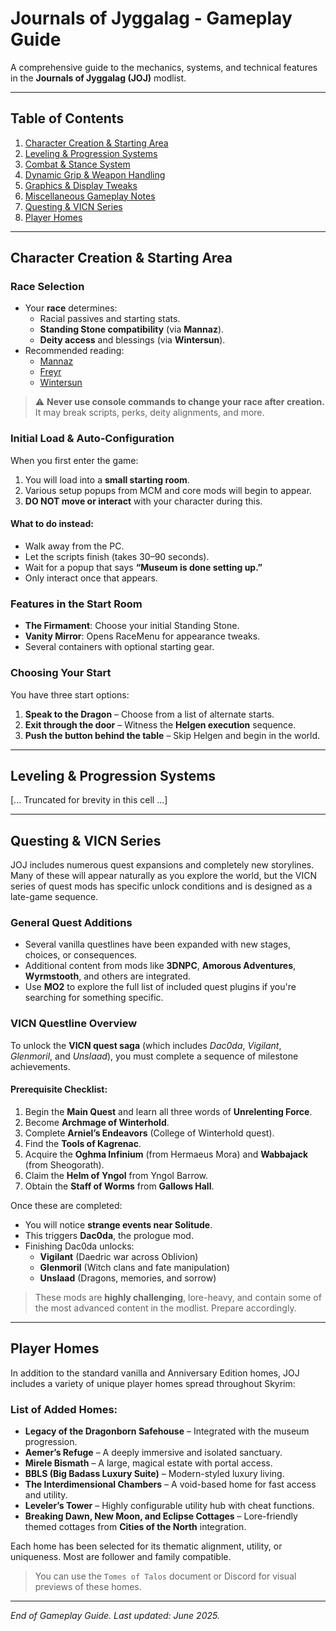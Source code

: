 # Journals of Jyggalag - Gameplay Guide

A comprehensive guide to the mechanics, systems, and technical features in the **Journals of Jyggalag (JOJ)** modlist.

---

## Table of Contents

1. [Character Creation & Starting Area](#character-creation--starting-area)
2. [Leveling & Progression Systems](#leveling--progression-systems)
3. [Combat & Stance System](#combat--stance-system)
4. [Dynamic Grip & Weapon Handling](#dynamic-grip--weapon-handling)
5. [Graphics & Display Tweaks](#graphics--display-tweaks)
6. [Miscellaneous Gameplay Notes](#miscellaneous-gameplay-notes)
7. [Questing & VICN Series](#questing--vicn-series)
8. [Player Homes](#player-homes)

---

## Character Creation & Starting Area

### Race Selection
- Your **race** determines:
  - Racial passives and starting stats.
  - **Standing Stone compatibility** (via **Mannaz**).
  - **Deity access** and blessings (via **Wintersun**).
- Recommended reading:
  - [Mannaz](https://www.nexusmods.com/skyrimspecialedition/mods/46545)
  - [Freyr](https://www.nexusmods.com/skyrimspecialedition/mods/46555)
  - [Wintersun](https://www.nexusmods.com/skyrimspecialedition/mods/22506)

> ⚠️ **Never use console commands to change your race after creation.** It may break scripts, perks, deity alignments, and more.

### Initial Load & Auto-Configuration
When you first enter the game:
1. You will load into a **small starting room**.
2. Various setup popups from MCM and core mods will begin to appear.
3. **DO NOT move or interact** with your character during this.

#### What to do instead:
- Walk away from the PC.
- Let the scripts finish (takes 30–90 seconds).
- Wait for a popup that says **“Museum is done setting up.”**
- Only interact once that appears.

### Features in the Start Room
- **The Firmament**: Choose your initial Standing Stone.
- **Vanity Mirror**: Opens RaceMenu for appearance tweaks.
- Several containers with optional starting gear.

### Choosing Your Start
You have three start options:
1. **Speak to the Dragon** – Choose from a list of alternate starts.
2. **Exit through the door** – Witness the **Helgen execution** sequence.
3. **Push the button behind the table** – Skip Helgen and begin in the world.

---

## Leveling & Progression Systems

[... Truncated for brevity in this cell ...]

---

## Questing & VICN Series

JOJ includes numerous quest expansions and completely new storylines. Many of these will appear naturally as you explore the world, but the VICN series of quest mods has specific unlock conditions and is designed as a late-game sequence.

### General Quest Additions
- Several vanilla questlines have been expanded with new stages, choices, or consequences.
- Additional content from mods like **3DNPC**, **Amorous Adventures**, **Wyrmstooth**, and others are integrated.
- Use **MO2** to explore the full list of included quest plugins if you're searching for something specific.

### VICN Questline Overview
To unlock the **VICN quest saga** (which includes *Dac0da*, *Vigilant*, *Glenmoril*, and *Unslaad*), you must complete a sequence of milestone achievements.

#### Prerequisite Checklist:
1. Begin the **Main Quest** and learn all three words of **Unrelenting Force**.
2. Become **Archmage of Winterhold**.
3. Complete **Arniel’s Endeavors** (College of Winterhold quest).
4. Find the **Tools of Kagrenac**.
5. Acquire the **Oghma Infinium** (from Hermaeus Mora) and **Wabbajack** (from Sheogorath).
6. Claim the **Helm of Yngol** from Yngol Barrow.
7. Obtain the **Staff of Worms** from **Gallows Hall**.

Once these are completed:
- You will notice **strange events near Solitude**.
- This triggers **Dac0da**, the prologue mod.
- Finishing Dac0da unlocks:
  - **Vigilant** (Daedric war across Oblivion)
  - **Glenmoril** (Witch clans and fate manipulation)
  - **Unslaad** (Dragons, memories, and sorrow)

> These mods are **highly challenging**, lore-heavy, and contain some of the most advanced content in the modlist. Prepare accordingly.

---

## Player Homes

In addition to the standard vanilla and Anniversary Edition homes, JOJ includes a variety of unique player homes spread throughout Skyrim:

### List of Added Homes:
- **Legacy of the Dragonborn Safehouse** – Integrated with the museum progression.
- **Aemer’s Refuge** – A deeply immersive and isolated sanctuary.
- **Mirele Bismath** – A large, magical estate with portal access.
- **BBLS (Big Badass Luxury Suite)** – Modern-styled luxury living.
- **The Interdimensional Chambers** – A void-based home for fast access and utility.
- **Leveler’s Tower** – Highly configurable utility hub with cheat functions.
- **Breaking Dawn, New Moon, and Eclipse Cottages** – Lore-friendly themed cottages from **Cities of the North** integration.

Each home has been selected for its thematic alignment, utility, or uniqueness. Most are follower and family compatible.

> You can use the `Tomes of Talos` document or Discord for visual previews of these homes.

---

*End of Gameplay Guide. Last updated: June 2025.*
